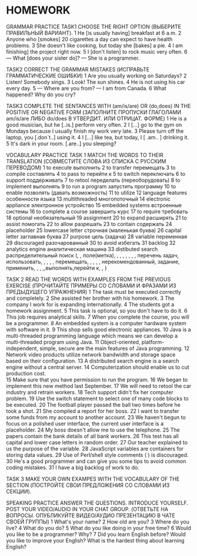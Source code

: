 # HOMEWORK 
GRAMMAR PRACTICE
TASK1
CHOOSE THE RIGHT OPTION (ВЫБЕРИТЕ ПРАВИЛЬНЫЙ ВАРИАНТ).
1 He [is usually having] breakfast at 6 a.m.
2 Anyone who [smokes] 20 cigarettes a day can expect to have health problems.
3 She doesn't like cooking, but today she [bakes] a pie.
4 I am finishing] the project right now.
5 I [don't listen] to rock music very often.
6  — What [does your sister do]?
— She is a programmer.

TASK2
CORRECT THE GRAMMAR MISTAKES (ИСПРАВЬТЕ ГРАММАТИЧЕСКИЕ ОШИБКИ)
1 Are you usually working on Saturdays?
2 Listen! Somebody sings.
3 Look! The sun shines.
4 He is not using his car every day.
5 — Where are you  from?
— I am from Canada.
6 What happened? Why do you cry?

TASK3
COMPLETE THE SENTANCES WITH (am/is/are) OR (do,does) IN THE POSITIVE OR NEGATIVE FORM (ЗАПОЛНИТЕ ПРОПУСКИ ГЛАГОЛАМИ am/is/are ЛИБО do/does В УТВЕРДИТ. ИЛИ ОТРИЦАТ. ФОРМЕ)
1 He is a good musician, but he [..is.] perform very often.
2 I [...] go to the gym on Mondays because I usually finish my work very late.
3 Please turn off the laptop, you [.don`t..] using it.
4 I [...] like tea, but today, I [ .am.. ] drinking it.
5 It's dark in your room. [.are..] you sleeping?


VOCABULARY PRACTICE
TASK 1
MATCH THE WORDS TO THEIR TRANSLATION (СОВМЕСТИТЕ СЛОВА ИЗ СПИСКА С РУССКИМ ПЕРЕВОДОМ)
1 to execute  выполнить 
2 to transfer  перемещать
3 to compile составлять
4 to pass to перейти к
5 to switch переключать
6 to support поддерживать
7 to retool переделать (переоборудовать)
8 to implement выполнять
9 to run a program запустить программу
10 to enable позволять (давать возможность)
11 to utilize
12 language features особенности языка
13 multithreaded многопоточный 
14 electronic appliance электронное устройство
15 embedded systems встроенные системы
16 to complete a course завершить курс
17 to require требовать
18 optional необязательный
19 assignment
20 to expand расширять
21 to assist помогать
22 to allow разрешать
23 to contain содержать
24 placeholder
25 lowercase letter строчная (маленькая буква)
26 capital letter заглавная буква
27 purpose цель (задача)
28 variable переменная
29 discouraged разочарованный
30 to avoid избегать
31 backlog 
32 analytics engine аналитическая машина
33 distibuted search распределительный поиск
(, , поле(метка), , , , , , ,
, перечень задач, использовать, , , , , перемещать, , 
, , , нерекомендованный, задание, применить, , , ,,выполнять,перейти к, 
, )


TASK 2
READ THE WORDS WITH EXAMPLES FROM THE PREVIOUS EXERCISE (ПРОЧИТАЙТЕ ПРИМЕРЫ СО СЛОВАМИ И ФРАЗАМИ ИЗ ПРЕДЫДУЩЕГО УПРАЖНЕНИЯ) 
1 The task must be executed correctly and completely. 
2 She assisted her brother with his homework. 
3 The company I work for is expanding internationally.
4 The students got a homework assignment.
5 This task is optional, so you don't have to do it. 
6 This job requires analytical skills.
7 When you complete the course, you will be a programmer. 
8 An embedded system is a computer hardware system with software in it.
9 This shop sells good electronic appliances. 
10 Java is a multi-threaded programming language which means we can develop a multi-threaded program using Java.
11 Object-oriented, platform-independent, simple, secure are the main features of Java programming. 
12 Network video products utilize network bandwidth and storage space based on their configuration. 
13  A distributed search engine is a search engine without a central server.
14 Computerization should enable us to cut production cost.  
15 Make sure that you have permission to run the program. 
16 We began to implement this new method last September.
17  We will need to retool the car industry and retrain workers. 
18 Tech support didn't fix her computer problem.
19 Use the switch statement to select one of many code blocks to be executed.
20 The football player passed the ball two times before he took a shot. 
21 She compiled a report for her boss. 
22  I want to transfer some funds from my account to another account.
23 We haven't begun to focus on a polished user interface, the current user interface is a placeholder.
24 My boss doesn't allow me to use the telephone.
25 The papers contain the bank details of all bank workers.
26 This test has all capital and lower case letters in random order.
27 Our teacher explained to us the purpose of the variable. 
28 JavaScript variables are containers for storing data values.
29 Use of Perl/shell style comments ( ) is discouraged.
30 He's a good programmer and can give you some tips to avoid common coding mistakes. 
31 I have a big backlog of work to do.

TASK 3
MAKE YOUR OWN EXAMPES WITH THE VOCABULARY OF THE SECTION (ПОСТРОЙТЕ СВОИ ПРЕДЛОЖЕНИЯ СО СЛОВАМИ ИЗ СЕКЦИИ). 


SPEAKING PRACTICE
ANSWER THE QUESTIONS. INTRODUCE YOURSELF. POST YOUR VIDEO/AUDIO IN YOUR CHAT GROUP. (ОТВЕТЬТЕ НА ВОПРОСЫ. ОПУБЛИКУЙТЕ ВИДЕО/АУДИО ПРЕЗЕНТАЦИЮ В ЧАТЕ СВОЕЙ ГРУППЫ)
1 What's your name? 
2 How old are you? 
3 Where do you live?
4 What do you do?
5 What do you like doing in your free time?
6 Would you like to be a programmer? Why?
7 Did you learn English before? Would you like to improve your English? What is the hardest thing about learning English? 
